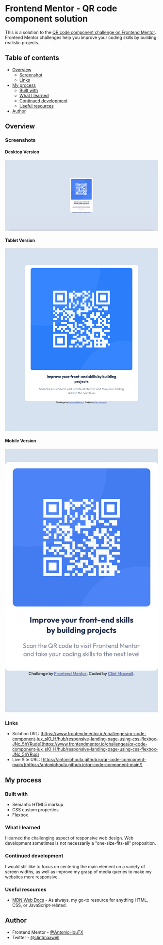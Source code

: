 # Frontend Mentor - QR code component solution

This is a solution to the [QR code component challenge on Frontend Mentor](https://www.frontendmentor.io/challenges/qr-code-component-iux_sIO_H). Frontend Mentor challenges help you improve your coding skills by building realistic projects.

## Table of contents

- [Overview](#overview)
  - [Screenshot](#screenshot)
  - [Links](#links)
- [My process](#my-process)
  - [Built with](#built-with)
  - [What I learned](#what-i-learned)
  - [Continued development](#continued-development)
  - [Useful resources](#useful-resources)
- [Author](#author)



## Overview

### Screenshots

#### Desktop Version
![](./images/screenshot-desktop.jpg)

#### Tablet Version
![](./images/screenshot-tablet.jpg)

#### Mobile Version
![](./images/screenshot-mobile.jpg)

### Links

- Solution URL: [https://www.frontendmentor.io/challenges/qr-code-component-iux_sIO_H/hub/responsive-landing-page-using-css-flexbox-JNc_5hYRude](https://www.frontendmentor.io/challenges/qr-code-component-iux_sIO_H/hub/responsive-landing-page-using-css-flexbox-JNc_5hYRud)
- Live Site URL: [https://antoniohoutx.github.io/qr-code-component-main/](https://antoniohoutx.github.io/qr-code-component-main/)

## My process

### Built with

- Semantic HTML5 markup
- CSS custom properties
- Flexbox


### What I learned

I learned the challenging aspect of responsive web design.  Web development sometimes is not necessarily a "one-size-fits-all" proposition.

### Continued development

I would still like to focus on centering the main element on a variety of screen widths, as well as improve my grasp of media queries to make my websites more responsive.


### Useful resources

- [MDN Web Docs](https://developer.mozilla.org/en-US/) - As always, my go-to resource for anything HTML, CSS, or JavaScript-related.


## Author

- Frontend Mentor - [@AntonioHouTX](https://www.frontendmentor.io/profile/AntonioHouTX)
- Twitter - [@clintmaxwell](https://www.twitter.com/clintmaxwell)
